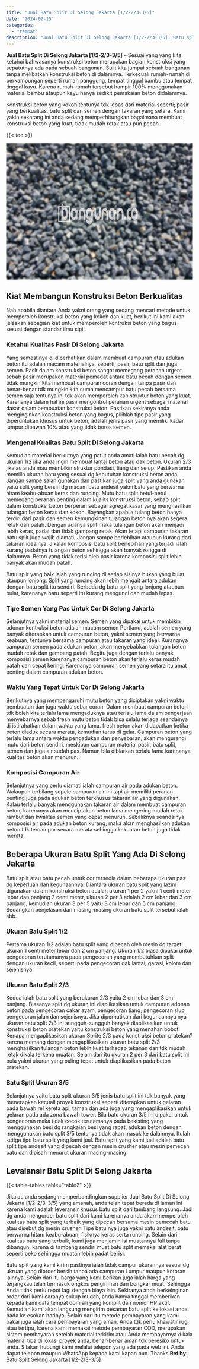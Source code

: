 ```yaml
---
title: "Jual Batu Split Di Selong Jakarta [1/2-2/3-3/5]"
date: "2024-02-15"
categories: 
  - "tempat"
description: "Jual Batu Split Di Selong Jakarta [1/2-2/3-3/5]. Batu split yang kami kirim pastinya ialah tidak campur ukurannya sesuai dg ukruan yang diorder bersih tanpa..."
---
```


**Jual Batu Split Di Selong Jakarta \[1/2-2/3-3/5\]** – Sesuai yang yang kita ketahui bahwasanya konstruksi beton merupakan bagian konstruksi yang sepatutnya ada pada sebuah bangunan. Sulit kita jumpai sebuah bangunan tanpa melibatkan konstruksi beton di dalamnya. Terkecuali rumah-rumah di perkampungan seperti rumah panggung, tempat tinggal bambu atau tempat tinggal kayu. Karena rumah-rumah tersebut hampir 100% menggunakan material bambu ataupun kayu hanya sedikit pemakaian beton didalamnya.

Konstruksi beton yang kokoh tentunya tdk lepas dari material seperti; pasir yang berkualitas, batu split dan semen dengan takaran yang setara. Kami yakin sekarang ini anda sedang memperhitungkan bagaimana membuat konstruksi beton yang kuat, tidak mudah retak atau pun pecah.

{{< toc >}}

![Jual Batu Split Di Selong Jakarta [1/2-2/3-3/5]](/images/jual-batu-split-01.png)

## Kiat Membangun Konstruksi Beton Berkualitas

Nah apabila diantara Anda yakni orang yang sedang mencari metode untuk memperoleh konstruksi beton yang kokoh dan kuat, berikut ini kami akan jelaskan sebagian kiat untuk memperoleh kontruksi beton yang bagus sesuai dengan standar ilmu sipil.

### Ketahui Kualitas Pasir Di Selong Jakarta

Yang semestinya di diperhatikan dalam membuat campuran atau adukan beton itu adalah macam materialnya, seperti; pasir, batu split dan juga semen. Pasir dalam konstruksi beton sangat memegang peranan urgent sebab pasir merupakan material pemadat antara batu pecah dengan semen. tidak mungkin kita membuat campuran coran dengan tanpa pasir dan benar-benar tdk mungkin kita cuma mencampur batu pecah bersama semen saja tentunya ini tdk akan memperoleh kan struktur beton yang kuat. Karenanya dalam hal ini pasir mengontrol peranan urgent sebagai material dasar dalam pembuatan konstruksi beton. Pastikan sekiranya anda menginginkan konstruksi beton yang bagus, pilihlah tipe pasir yang diperuntukan khusus untuk beton, adalah jenis pasir yang memiliki kadar lumpur dibawah 10% atau yang tidak boros semen.

### Mengenal Kualitas Batu Split Di Selong Jakarta

Kemudian material berikutnya yang patut anda amati ialah batu pecah dg ukuran 1/2 jika anda ingin membuat lantai beton atau dak beton. Ukuran 2/3 jikalau anda mau membikin struktur pondasi, tiang dan selup. Pastikan anda memilih ukuran batu yang sesuai dg kebutuhan konstruksi beton anda. Jangan sampe salah gunakan dan pastikan juga split yang anda gunakan yaitu split yang bersih dg macam batu andesit yakni batu yang berwarna hitam keabu-abuan keras dan runcing. Mutu batu split betul-betul memegang peranan penting dalam kualits konstruksi beton, sebab split dalam konstruksi beton berperan sebagai agregat kasar yang menghasilkan tulangan beton keras dan kokoh. Bayangkan apabila tulang beton hanya terdiri dari pasir dan semen kemungkinan tulangan beton nya akan segera retak dan patah. Dengan adanya split maka tulangan beton akan menjadi lebih keras, padat dan tidak gampang retak. Akan tetapi campuran takaran batu split juga wajib diamati, Jangan sampe berlebihan ataupun kurang dari takaran idealnya. Jikalau komposisi batu split berlebihan yang terjadi ialah kurang padatnya tulangan beton sehingga akan banyak rongga di dalamnya. Beton yang tidak terisi oleh pasir karena komposisi split lebih banyak akan mudah patah.

Batu split yang baik ialah yang runcing di setiap sisinya bukan yang bulat ataupun lonjong. Split yang runcing akan lebih mengait antara adukan dengan batu split itu sendiri. Berbeda dg batu split yang lonjong ataupun bulat, karenanya batu seperti itu kurang mengunci dan mudah lepas.

### Tipe Semen Yang Pas Untuk Cor Di Selong Jakarta

Selanjutnya yakni material semen. Semen yang dipakai untuk membikin adonan kontruksi beton adalah macam semen Portland, adalah semen yang banyak diterapkan untuk campuran beton, yakni semen yang berwarna keabuan, tentunya bersama campuran atau takaran yang ideal. Kurangnya campuran semen pada adukan beton, akan menyebabkan tulangan beton mudah retak dan gampang patah. Begitu juga dengan terlalu banyak komposisi semen karenanya campuran beton akan terlalu keras mudah patah dan cepat kering. Karenanya campuran semen yang setara itu amat penting dalam campuran adukan beton.

### Waktu Yang Tepat Untuk Cor Di Selong Jakarta

Berikutnya yang mempengaruhi mutu beton yang diciptakan yakni waktu pembuatan dan juga waktu sebar coran. Dalam membuat campuran beton tdk boleh kita terlalu lama mengaduknya atau terlalu lama dalam pengerjaan menyebarnya sebab fresh mutu beton tidak bisa selalu terjaga seandainya di istirahatkan dalam waktu yang lama. fresh beton akan didapatkan ketika beton diaduk secara merata, kemudian terus di gelar. Campuran beton yang terlalu lama antara waktu pengadukan dan penyebaran, akan mengurangi mutu dari beton sendiri, meskipun campuran material pasir, batu split, semen dan juga air sudah pas. Namun bila dibiarkan terlalu lama karenanya kualitas beton akan menurun.

### Komposisi Campuran Air

Selanjutnya yang perlu diamati ialah campuran air pada adukan beton. Walaupun terbilang sepele campuran air ini tapi air memiliki peranan penting juga pada adukan beton terkhusus takaran air yang digunakan. Kalau terlalu banyak menggunakan takaran air dalam membuat campuran beton, karenanya akan menciptakan beton lama mengering mudah retak rambut dan kwalitas semen yang cepat menurun. Sebaliknya seandainya komposisi air pada adukan beton kurang, maka akan menghasilkan adukan beton tdk tercampur secara merata sehingga kekuatan beton juga tidak merata.

## Beberapa Ukuran Batu Split Yang Ada Di Selong Jakarta

Batu split atau batu pecah untuk cor tersedia dalam beberapa ukuran pas dg keperluan dan kegunaannya. Diantara ukuran batu split yang lazim digunakan dalam konstruksi beton adalah ukuran 1 per 2 yakni 1 centi meter lebar dan panjang 2 centi meter, ukuran 2 per 3 adalah 2 cm lebar dan 3 cm panjang, kemudian ukuran 3 per 5 yaitu 3 cm lebar dan 5 cm panjang. Sedangkan penjelasan dari masing-masing ukuran batu split tersebut ialah sbb.

### Ukuran Batu Split 1/2

Pertama ukuran 1/2 adalah batu split yang dipecah oleh mesin dg target ukuran 1 centi meter lebar dan 2 cm panjang. Ukuran 1/2 biasa dipakai untuk pengecoran terutamanya pada pengecoran yang membutuhkan split dengan ukuran kecil, seperti pada pengecoran dak lantai, garasi, kolom dan sejenisnya.

### Ukuran Batu Split 2/3

Kedua ialah batu split yang berukuran 2/3 yaitu 2 cm lebar dan 3 cm panjang. Biasanya split dg ukuran ini diaplikasikan untuk campuran adonan beton pada pengecoran cakar ayam, pengecoran tiang, pengecoran slup pengecoran jalan dan sejenisnya. Jika diperhatikan dari kegunaannya nya ukuran batu split 2/3 ini sungguh-sungguh banyak diaplikasikan untuk konstruksi beton pratekan yaitu konstruksi beton yang menahan bobot. Kenapa mengaplikasikan ukuran Sprite 2/3 pada konstruksi beton pratekan? karena memang dengan mengaplikasikan ukuran batu split 2/3 menghasilkan tulangan beton lebih kuat terhadap tekanan dan tdk mudah retak dikala terkena muatan. Selain dari itu ukuran 2 per 3 dari batu split ini pula yakni ukuran yang paling tepat untuk diaplikasikan pada beton pratekan.

### Batu Split Ukuran 3/5

Selanjutnya yaitu batu split ukuran 3/5 jenis batu split ini tdk banyak yang menerapkan kecuali proyek konstruksi seperti diterapkan untuk gelaran pada bawah rel kereta api, taman dan ada juga yang mengaplikasikan untuk gelaran pada ada zona bawah tower. Bila batu ukuran 3/5 ini dipakai untuk pengecoran maka tidak cocok terutamanya pada bekisting yang menggunakan besi dg rangkaian besi yang rapat, adukan beton dengan menggunakan batu split 3/5 tentunya tidak akan masuk ke dalamnya. Itulah ketiga tipe batu split yang kami jual. Batu split yang kami jual adalah batu split tipe andesit yang dipecah dengan mesin crusher atau mesin pemecah batu dan dipisah menurut ukuran masing-masing.

## Levalansir Batu Split Di Selong Jakarta

{{< table-tables table="table2" >}}

Jikalau anda sedang memperbandingkan supplier Jual Batu Split Di Selong Jakarta \[1/2-2/3-3/5\] yang amanah, anda telah tepat berada di laman ini karena kami adalah leveransir khusus batu split dari tambang langsung. Jadi dg anda mengorder batu split dari kami karenanya anda akan memperoleh kualitas batu split yang terbaik yang dipecah bersama mesin pemecah batu atau disebut dg mesin crusher. Tipe batu nya juga yakni batu andesit, batu berwarna hitam keabu-abuan, fisiknya keras serta runcing. Selain dari kualitas batu yang terbaik, kami juga menjamin isi muatannya full tanpa dibangun, karena di tambang sendiri muat batu split memakai alat berat seperti beko sehingga muatan lebih padat berisi.

Batu split yang kami kirim pastinya ialah tidak campur ukurannya sesuai dg ukruan yang diorder bersih tanpa ada campuran Lumpur maupun kotoran lainnya. Selain dari itu harga yang kami berikan juga ialah harga yang terjangkau telah termasuk ongkos pengiriman dan bongkar muat. Sehingga Anda tidak perlu repot lagi dengan biaya lain. Sekiranya anda berkeinginan order dari kami caranya cukup mudah, anda hanya tinggal memberikan kepada kami data tempat domisili yang komplit dan nomor HP aktif. Kemudian kami akan langsung mengirim pesanan batu split ke lokasi anda pada ke esokan harinya. Selain dari itu metode pembayaran yang kami pakai juga ialah cara pembayaran yang aman. Anda tdk perlu khawatir rugi atau tertipu, karena kami memakai metode pembayaran COD, merupakan sistem pembayaran setelah material terkirim atau Anda membayarnya dikala material tiba di lokasi proyek anda, benar-benar aman tdk beresiko untuk anda. Silakan hubungi kami melalui telepon yang ada pada web ini. Anda dapat telepon maupun WhatsApp kepada kami kapan pun. Thanks
**Ref by:** [Batu Split Selong Jakarta [1/2-2/3-3/5]](https://id.wikipedia.org/wiki/Batu)
